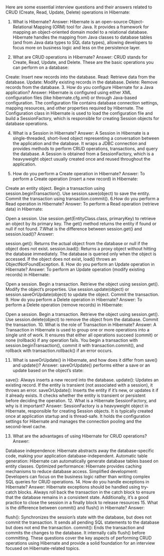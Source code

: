 Here are some essential interview questions and their answers related to CRUD (Create, Read, Update, Delete) operations in Hibernate:

1. What is Hibernate?
Answer: Hibernate is an open-source Object-Relational Mapping (ORM) tool for Java. It provides a framework for mapping an object-oriented domain model to a relational database. Hibernate handles the mapping from Java classes to database tables (and from Java data types to SQL data types), allowing developers to focus more on business logic and less on the persistence layer.

2. What are CRUD operations in Hibernate?
Answer: CRUD stands for Create, Read, Update, and Delete. These are the basic operations you can perform on a database:

Create: Insert new records into the database.
Read: Retrieve data from the database.
Update: Modify existing records in the database.
Delete: Remove records from the database.
3. How do you configure Hibernate for a Java application?
Answer: Hibernate is configured using either XML configuration files (like hibernate.cfg.xml) or through Java-based configuration. The configuration file contains database connection settings, mapping resources, and other properties required by Hibernate. The Configuration class in Hibernate is used to load the configuration file and build a SessionFactory, which is responsible for creating Session objects for database operations.

4. What is a Session in Hibernate?
Answer: A Session in Hibernate is a single-threaded, short-lived object representing a conversation between the application and the database. It wraps a JDBC connection and provides methods to perform CRUD operations, transactions, and query the database. A Session is obtained from a SessionFactory, which is a heavyweight object usually created once and reused throughout the application.

5. How do you perform a Create operation in Hibernate?
Answer: To perform a Create operation (insert a new record) in Hibernate:

Create an entity object.
Begin a transaction using session.beginTransaction().
Use session.save(object) to save the entity.
Commit the transaction using transaction.commit().
6.How do you perform a Read operation in Hibernate?
Answer: To perform a Read operation (retrieve data) in Hibernate:

Open a session.
Use session.get(EntityClass.class, primaryKey) to retrieve an object by its primary key.
The get() method returns the entity if found or null if not found.
7.What is the difference between session.get() and session.load()?
Answer:

session.get(): Returns the actual object from the database or null if the object does not exist.
session.load(): Returns a proxy object without hitting the database immediately. The database is queried only when the object is accessed. If the object does not exist, load() throws an ObjectNotFoundException.
8. How do you perform an Update operation in Hibernate?
Answer: To perform an Update operation (modify existing records) in Hibernate:

Open a session.
Begin a transaction.
Retrieve the object using session.get().
Modify the object’s properties.
Use session.update(object) or session.saveOrUpdate(object) to update the object.
Commit the transaction.
9. How do you perform a Delete operation in Hibernate?
Answer: To perform a Delete operation (remove records) in Hibernate:

Open a session.
Begin a transaction.
Retrieve the object using session.get().
Use session.delete(object) to remove the object from the database.
Commit the transaction.
10. What is the role of Transaction in Hibernate?
Answer: A Transaction in Hibernate is used to group one or more operations into a single unit of work. It ensures that either all operations succeed (commit) or none (rollback) if any operation fails. You begin a transaction with session.beginTransaction(), commit it with transaction.commit(), and rollback with transaction.rollback() if an error occurs.

11. What is saveOrUpdate() in Hibernate, and how does it differ from save() and update()?
Answer: saveOrUpdate() performs either a save or an update based on the object’s state:

save(): Always inserts a new record into the database.
update(): Updates an existing record. If the entity is transient (not associated with a session), it throws an error.
saveOrUpdate(): Inserts the entity if it’s new, or updates it if it already exists. It checks whether the entity is transient or persistent before deciding the operation.
12. What is a Hibernate SessionFactory, and why is it important?
Answer: SessionFactory is a heavyweight object in Hibernate, responsible for creating Session objects. It is typically created once at application startup and is thread-safe. It holds the configuration settings for Hibernate and manages the connection pooling and the second-level cache.

13. What are the advantages of using Hibernate for CRUD operations?
Answer:

Database independence: Hibernate abstracts away the database-specific code, making your application database-independent.
Automatic table generation: Hibernate can automatically generate database tables based on entity classes.
Optimized performance: Hibernate provides caching mechanisms to reduce database access.
Simplified development: Developers can focus on the business logic rather than writing complex SQL queries for CRUD operations.
14. How do you handle exceptions in Hibernate?
Answer: Hibernate exceptions should be handled using try-catch blocks. Always roll back the transaction in the catch block to ensure that the database remains in a consistent state. Additionally, it’s a good practice to close the session in a finally block to release resources
15. What is the difference between commit() and flush() in Hibernate?
Answer:

flush(): Synchronizes the session’s state with the database, but does not commit the transaction. It sends all pending SQL statements to the database but does not end the transaction.
commit(): Ends the transaction and commits the changes to the database. It internally calls flush() before committing.
These questions cover the key aspects of performing CRUD operations using Hibernate and provide a solid foundation for an interview focused on Hibernate-related topics.
